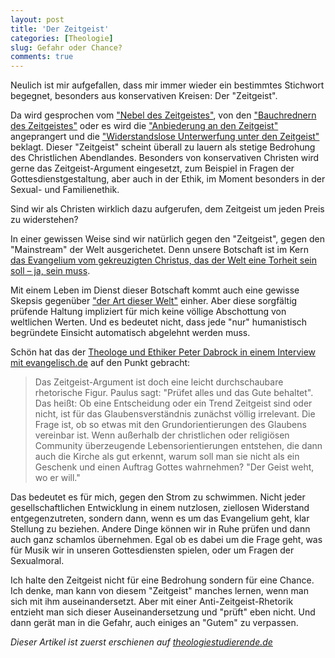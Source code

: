```yaml
---
layout: post
title: 'Der Zeitgeist'
categories: [Theologie]
slug: Gefahr oder Chance?
comments: true
---
```


Neulich ist mir aufgefallen, dass mir immer wieder ein bestimmtes Stichwort begegnet, besonders aus konservativen Kreisen: Der "Zeitgeist".

Da wird gesprochen vom ["Nebel des Zeitgeistes"](http://www.idea.de/detail/frei-kirchen/detail/hahne-christen-sollen-im-nebel-des-zeitgeistes-orientierung-geben-27484.html), von den ["Bauchrednern des Zeitgeistes"](http://www.theoblog.de/die-torheit-der-predigt/22736/?utm_source=rss&utm_medium=rss&utm_campaign=die-torheit-der-predigt) oder es wird die ["Anbiederung an den Zeitgeist"](http://www.idea.de/detail/thema-des-tages/artikel/evangelist-hans-peter-royer-stirbt-bei-sportunfall-863.html) angeprangert und die ["Widerstandslose Unterwerfung unter den Zeitgeist"](http://www.theoblog.de/ehe-und-familie-in-der-bibel-und-in-unserer-zeit-und-kultur/23228/) beklagt. Dieser "Zeitgeist" scheint überall zu lauern als stetige Bedrohung des Christlichen Abendlandes. Besonders von konservativen Christen wird gerne das Zeitgeist-Argument eingesetzt, zum Beispiel in Fragen der Gottesdienstgestaltung, aber auch in der Ethik, im Moment besonders in der Sexual- und Familienethik.

Sind wir als Christen wirklich dazu aufgerufen, dem Zeitgeist um jeden Preis zu widerstehen?

In einer gewissen Weise sind wir natürlich gegen den "Zeitgeist", gegen den "Mainstream" der Welt ausgerichetet. Denn unsere Botschaft ist im Kern [das Evangelium vom gekreuzigten Christus, das der Welt eine Torheit sein soll – ja, sein muss](http://www.bibleserver.com/text/LUT/1.Korinther1%2C23).

Mit einem Leben im Dienst dieser Botschaft kommt auch eine gewisse Skepsis gegenüber ["der Art dieser Welt"](http://www.bibleserver.com/text/LUT/Epheser2) einher. Aber diese sorgfältig prüfende Haltung impliziert für mich keine völlige Abschottung von weltlichen Werten. Und es bedeutet nicht, dass jede "nur" humanistisch begründete Einsicht automatisch abgelehnt werden muss. 

Schön hat das der [Theologe und Ethiker Peter Dabrock in einem Interview mit evangelisch.de](http://aktuell.evangelisch.de/artikel/93585/kirche-und-sex-es-gibt-spannungen) auf den Punkt gebracht: 

>Das Zeitgeist-Argument ist doch eine leicht durchschaubare rhetorische Figur. Paulus sagt: "Prüfet alles und das Gute behaltet". Das heißt: Ob eine Entscheidung oder ein Trend Zeitgeist sind oder nicht, ist für das Glaubensverständnis zunächst völlig irrelevant. Die Frage ist, ob so etwas mit den Grundorientierungen des Glaubens vereinbar ist. Wenn außerhalb der christlichen oder religiösen Community überzeugende Lebensorientierungen entstehen, die dann auch die Kirche als gut erkennt, warum soll man sie nicht als ein Geschenk und einen Auftrag Gottes wahrnehmen? "Der Geist weht, wo er will."

Das bedeutet es für mich, gegen den Strom zu schwimmen. Nicht jeder  gesellschaftlichen Entwicklung in einem nutzlosen, ziellosen Widerstand entgegenzutreten, sondern dann, wenn es um das Evangelium geht, klar Stellung zu beziehen. Andere Dinge können wir in Ruhe prüfen und dann auch ganz schamlos übernehmen. Egal ob es dabei um die Frage geht, was für Musik wir in unseren Gottesdiensten spielen, oder um Fragen der Sexualmoral.

Ich halte den Zeitgeist nicht für eine Bedrohung sondern für eine Chance. Ich denke, man kann von diesem "Zeitgeist" manches lernen, wenn man sich mit ihm auseinandersetzt. Aber mit einer Anti-Zeitgeist-Rhetorik entzieht man sich dieser Auseinandersetzung und "prüft" eben nicht. Und dann gerät man in die Gefahr, auch einiges an "Gutem" zu verpassen.

*Dieser Artikel ist zuerst erschienen auf [theologiestudierende.de](http://www.theologiestudierende.de/)*